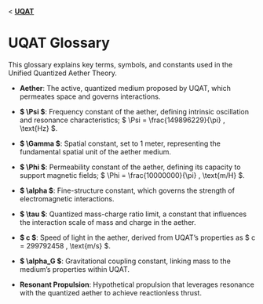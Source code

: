 < **[UQAT](README.md)**

# UQAT Glossary

This glossary explains key terms, symbols, and constants used in the Unified Quantized Aether Theory.

- **Aether**: The active, quantized medium proposed by UQAT, which permeates space and governs interactions.
  
- **$ \Psi $**: Frequency constant of the aether, defining intrinsic oscillation and resonance characteristics; $ \Psi = \frac{149896229}{\pi} \, \text{Hz} $.

- **$ \Gamma $**: Spatial constant, set to 1 meter, representing the fundamental spatial unit of the aether medium.

- **$ \Phi $**: Permeability constant of the aether, defining its capacity to support magnetic fields; $ \Phi = \frac{10000000}{\pi} \, \text{m/H} $.

- **$ \alpha $**: Fine-structure constant, which governs the strength of electromagnetic interactions.

- **$ \tau $**: Quantized mass-charge ratio limit, a constant that influences the interaction scale of mass and charge in the aether.

- **$ c $**: Speed of light in the aether, derived from UQAT’s properties as $ c = 299792458 \, \text{m/s} $.

- **$ \alpha_G $**: Gravitational coupling constant, linking mass to the medium’s properties within UQAT.

- **Resonant Propulsion**: Hypothetical propulsion that leverages resonance with the quantized aether to achieve reactionless thrust.

